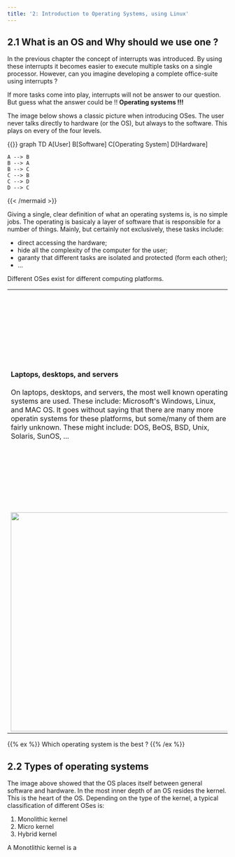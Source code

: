 ```yaml
---
title: '2: Introduction to Operating Systems, using Linux'
---
```


<!--
&laquo;&nbsp;[Back to Table of Contents](/)<br/>

<hr/>
< !--
&raquo;&nbsp;[Naar de labo opgave](#oef)
-->

## 2.1 What is an OS and Why should we use one ?

In the previous chapter the concept of interrupts was introduced. By using these interrupts it becomes easier to execute multiple tasks on a single processor. However, can you imagine developing a complete office-suite using interrupts ? 

If more tasks come into play, interrupts will not be answer to our question. But guess what the answer could be !! **Operating systems !!!**

The image below shows a classic picture when introducing OSes. The user never talks directly to hardware (or the OS), but always to the software. This plays on every of the four levels.

{{<mermaid>}}
graph TD
    A[User]
    B[Software]
    C[Operating System]
    D[Hardware]
    
    A --> B
    B --> A
    B --> C
    C --> B
    C --> D
    D --> C
{{< /mermaid >}}

Giving a single, clear definition of what an operating systems is, is no simple jobs. The operating is basicaly a layer of software that is responsible for a number of things. Mainly, but certainly not exclusively, these tasks include:
* direct accessing the hardware;
* hide all the complexity of the computer for the user;
* garanty that different tasks are isolated and protected (form each other);
* ...

Different OSes exist for different computing platforms.
<table style="border: 0px;">
    <tr>
        <td width="50%"><h4>Laptops, desktops, and servers</h4>On laptops, desktops, and servers, the most well known operating systems are used. These include: Microsoft's Windows, Linux, and MAC OS. It goes without saying that there are many more operatin systems for these platforms, but some/many of them are fairly unknown. These might include: DOS, BeOS, BSD, Unix, Solaris, SunOS, ...</td>
        <td><img src="https://3.imimg.com/data3/OP/NK/MY-2971758/laptop-desktop-and-server-trading-service-250x250.jpg" width=500px></td>
    </tr>
    <tr><td><img src="https://images.fridaymagazine.ae/1_2244719/imagesList_0/159508486_main.jpg" width="500px"></td>
        <td><h4>Embedded systems</h4>Embedded systems come in many flavours, colours and sizes. Typically, these are smaller and have fewer features than the laptops and co. It goes without saying that the OSes that run on embedded systems are different, or at least ported. A number of OSes for embedded systems are: Android, FreeRTOS, Symbian, mbedOS, and brickOS.</td></tr>
</table>

{{% ex %}}
Which operating system is the best ?
{{% /ex %}}

## 2.2 Types of operating systems

The image above showed that the OS places itself between general software and hardware. In the most inner depth of an OS resides the kernel. This is the heart of the OS. Depending on the type of the kernel, a typical classification of different OSes is:

1. Monolithic kernel
2. Micro kernel
3. Hybrid kernel

A Monotlithic kernel is a